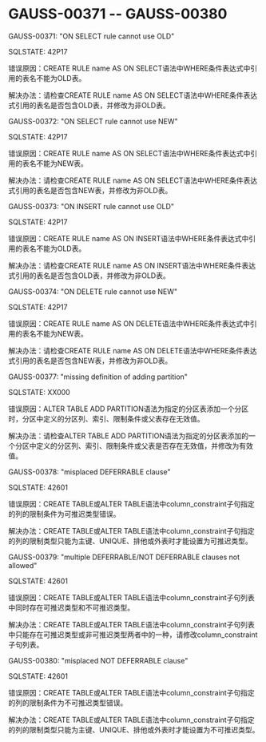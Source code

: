 # GAUSS-00371 -- GAUSS-00380

GAUSS-00371: "ON SELECT rule cannot use OLD"

SQLSTATE: 42P17

错误原因：CREATE RULE name AS ON SELECT语法中WHERE条件表达式中引用的表名不能为OLD表。

解决办法：请检查CREATE RULE name AS ON SELECT语法中WHERE条件表达式引用的表名是否包含OLD表，并修改为非OLD表。

GAUSS-00372: "ON SELECT rule cannot use NEW"

SQLSTATE: 42P17

错误原因：CREATE RULE name AS ON SELECT语法中WHERE条件表达式中引用的表名不能为NEW表。

解决办法：请检查CREATE RULE name AS ON SELECT语法中WHERE条件表达式引用的表名是否包含NEW表，并修改为非OLD表。

GAUSS-00373: "ON INSERT rule cannot use OLD"

SQLSTATE: 42P17

错误原因：CREATE RULE name AS ON INSERT语法中WHERE条件表达式中引用的表名不能为OLD表。

解决办法：请检查CREATE RULE name AS ON INSERT语法中WHERE条件表达式引用的表名是否包含OLD表，并修改为非OLD表。

GAUSS-00374: "ON DELETE rule cannot use NEW"

SQLSTATE: 42P17

错误原因：CREATE RULE name AS ON DELETE语法中WHERE条件表达式中引用的表名不能为NEW表。

解决办法：请检查CREATE RULE name AS ON DELETE语法中WHERE条件表达式引用的表名是否包含NEW表，并修改为非OLD表。

GAUSS-00377: "missing definition of adding partition"

SQLSTATE: XX000

错误原因：ALTER TABLE ADD PARTITION语法为指定的分区表添加一个分区时，分区中定义的分区列、索引、限制条件或父表存在无效值。

解决办法：请检查ALTER TABLE ADD PARTITION语法为指定的分区表添加的一个分区中定义的分区列、索引、限制条件或父表是否存在无效值，并修改为有效值。

GAUSS-00378: "misplaced DEFERRABLE clause"

SQLSTATE: 42601

错误原因：CREATE TABLE或ALTER TABLE语法中column\_constraint子句指定的列的限制条件为可推迟类型错误。

解决办法：CREATE TABLE或ALTER TABLE语法中column\_constraint子句指定的列的限制类型只能为主键、UNIQUE、排他或外表时才能设置为可推迟类型。

GAUSS-00379: "multiple DEFERRABLE/NOT DEFERRABLE clauses not allowed"

SQLSTATE: 42601

错误原因：CREATE TABLE或ALTER TABLE语法中column\_constraint子句列表中同时存在可推迟类型和不可推迟类型。

解决办法：CREATE TABLE或ALTER TABLE语法中column\_constraint子句列表中只能存在可推迟类型或非可推迟类型两者中的一种，请修改column\_constraint子句列表。

GAUSS-00380: "misplaced NOT DEFERRABLE clause"

SQLSTATE: 42601

错误原因：CREATE TABLE或ALTER TABLE语法中column\_constraint子句指定的列的限制条件为不可推迟类型错误。

解决办法：CREATE TABLE或ALTER TABLE语法中column\_constraint子句指定的列的限制类型只能为主键、UNIQUE、排他或外表时才能设置为不可推迟类型。


